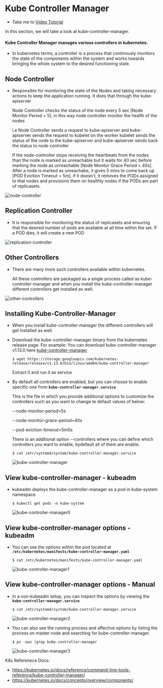 # Kube Controller Manager

  - Take me to [Video Tutorial](https://kodekloud.com/courses/539883/lectures/9808161)
  
In this section, we will take a look at kube-controller-manager.

#### Kube Controller Manager manages various controllers in kubernetes.
- In kubernetes terms, a controller is a process that continously monitors the state of the components within the system and works towards bringing the whole system to the desired functioning state.

## Node Controller
   - Responsible for monitoring the state of the Nodes and taking necessary actions to keep the application running. 
     It does that through the kube-apiserver
     
     Node Controller checks the status of the node every 5 sec [Node Monitor Period = 5], in this way node controller monitor the health of the nodes
     
     i.e Node Controller sends a request to kube-apiserver and kube-apiserver sends the request to kubelet on the worker
     kubelet sends the status of the node to the kube-apiserver and kube-apiserver sends back the status to node controller
     
     If the node-controller stops receiving the heartbeats from the nodes than the node is marked as unreachable but it waits for 40 sec before marking the node as unreachable [Node Monitor Grace Period = 40s]. After a node is marked as unreachabe, it gives 5 mins to come back up [POD Eviction Timeout = 5m]. if it doesn't, it removes the PODs assigned to that nodes and provisions them on healthly nodes if the PODs are part of replicasets.
     
   ![node-controller](../../images/node-controller.PNG)
   
## Replication Controller
   - It is responsible for monitoring the status of replicasets and ensuring that the desired number of pods are available at all time within the set.
      If a POD dies, it will create a new POD
   
   ![replication-controller](../../images/replication-controller.PNG)
   
## Other Controllers
   - There are many more such controllers available within kubernetes.
   
     All these controllers are packaged as a single process called as kube-controller-manager and when you install the kube-controller-manager different controllers get installed as well. 
     
   ![other-controllers](../../images/other-controllers.PNG)
   
   
  ## Installing Kube-Controller-Manager
  - When you install kube-controller-manager the different controllers will get installed as well.
  - Download the kube-controller-manager binary from the kubernetes release page. For example: You can download kube-controller-manager v1.13.0 here [kube-controller-manager](https://storage.googleapis.com/kubernetes-release/release/v1.13.0/bin/linux/amd64/kube-controller-manager)
    ```
    $ wget https://storage.googleapis.com/kubernetes-release/release/v1.13.0/bin/linux/amd64/kube-controller-manager
    ```
    Extract it and run it as service
    
  - By default all controllers are enabled, but you can choose to enable specific one from **`kube-controller-manager.service`**
    
    This is the file in which you provide additional options to customize the controllers such as you want to change te default values of below:
   
    --node-monitor-period=5s
    
    --node-monitor-grace-period=40s
    
    --pod-eviction-timeout=5m0s
    
    There is an additional option --controllers where you can define which controllers you want to enable, bydefault all of them are enable.
    ```
    $ cat /etc/systemd/system/kube-controller-manager.service
    ```
    ![kube-controller-manager](../../images/kube-controller-manager.PNG)
    
## View kube-controller-manager - kubeadm
- kubeadm deploys the kube-controller-manager as a pod in kube-system namespace
  ```
  $ kubectl get pods -n kube-system
  ```
  ![kube-controller-manager0](../../images/kube-controller-manager0.PNG)
  
## View kube-controller-manager options - kubeadm
- You can see the options within the pod located at **`/etc/kubernetes/manifests/kube-controller-manager.yaml`**
  ```
  $ cat /etc/kubernetes/manifests/kube-controller-manager.yaml
  ```
  ![kube-controller-manager1](../../images/kube-controller-manager1.PNG)
  
## View kube-controller-manager options - Manual
- In a non-kubeadm setup, you can inspect the options by viewing the **`kube-controller-manager.service`**
  ```
  $ cat /etc/systemd/system/kube-controller-manager.service
  ```
  ![kube-controller-manager2](../../images/kube-controller-manager2.PNG)
  
- You can also see the running process and affective options by listing the process on master node and searching for kube-controller-manager.
  ```
  $ ps -aux |grep kube-controller-manager
  ```
  ![kube-controller-manager3](../../images/kube-controller-manager3.PNG)
  
K8s Referenece Docs:
- https://kubernetes.io/docs/reference/command-line-tools-reference/kube-controller-manager/
- https://kubernetes.io/docs/concepts/overview/components/
   
     
